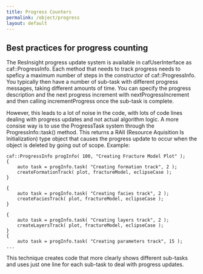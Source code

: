 ```yaml
---
title: Progress Counters
permalink: /object/progress
layout: default
---
```


## Best practices for progress counting
The ResInsight progress update system is available in cafUserInterface as caf::ProgressInfo. Each method that needs to track progress needs to speficy a maximum number of steps
in the constructor of caf::ProgressInfo. 
You typically then have a number of sub-task with different progress messages, taking different amounts of time. You can specify the progress description and the next progress increment with nextProgressIncrement and then calling incrementProgress once the sub-task is complete.

However, this leads to a lot of noise in the code, with lots of code lines dealing with progress updates and not actual algorithm logic. A more consise way is to use the ProgressTask system
through the ProgressInfo::task() method. This returns a RAII (Resource Aquisition Is Initialization) type object that causes the progress update to occur when the object
is deleted by going out of scope. Example:

    caf::ProgressInfo progInfo( 100, "Creating Fracture Model Plot" );
    {
        auto task = progInfo.task( "Creating formation track", 2 );
        createFormationTrack( plot, fractureModel, eclipseCase );
    }

    {
        auto task = progInfo.task( "Creating facies track", 2 );
        createFaciesTrack( plot, fractureModel, eclipseCase );
    }

    {
        auto task = progInfo.task( "Creating layers track", 2 );
        createLayersTrack( plot, fractureModel, eclipseCase );
    }
    {
        auto task = progInfo.task( "Creating parameters track", 15 );
    ...
    
This technique creates code that more clearly shows different sub-tasks and uses just one line for each sub-task to deal with progress updates.
